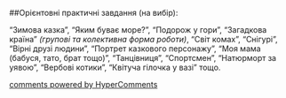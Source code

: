 <div id="hypercomments_widget" class="js-hypercomments-widget invisible"></div>

##Орієнтовні практичні завдання (на вибір):

“Зимова казка”, “Яким буває море?”, “Подорож у гори”, “Загадкова країна” *(групові та колективна форма роботи)*, “Світ комах”, “Снігурі”, “Вірні друзі людини”, “Портрет казкового персонажу”, “Моя мама (бабуся, тато, брат тощо)”, “Танцівниця”, “Cпортсмен”, “Натюрморт за уявою”, “Вербові котики”, “Квітуча гілочка у вазі” тощо.

<div class="js-hypercomments-container">
    <a href="http://hypercomments.com" class="hc-link" title="comments widget">comments powered by HyperComments</a>
</div>